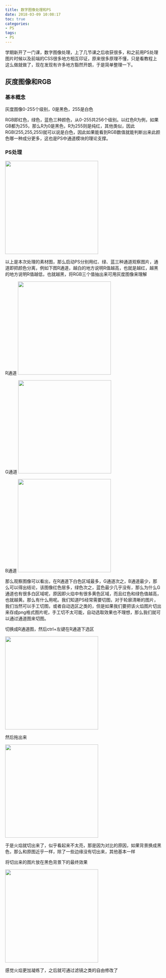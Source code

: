 ```yaml
---
title: 数字图像处理和PS
date: 2018-03-09 10:08:17
toc: true
categories:
- PS
tags:
- PS
---
```


学期新开了一门课，数字图像处理，上了几节课之后收获很多，和之前用PS处理图片时候以及前端的CSS很多地方相互印证，原来很多原理不懂，只是看教程上这么做就做了，现在发现有许多地方豁然开朗，于是简单整理一下。

<!--more-->

## 灰度图像和RGB

### 基本概念

灰度图像0-255个级别，0是黑色，255是白色

RGB即红色，绿色，蓝色三种颜色，从0-255共256个级别。以红色R为例，如果GB都为255，那么R为0是黑色，R为255则是纯红，其他类似，因此RGB(255,255,255)就可以说是白色，因此如果能看到RGB数值就能判断出来此颜色哪一种成分更多，这也是PS中通道模块的理论支撑。

### PS处理 

<img src="https://file-1305436646.file.myqcloud.com/blog/2018-3-9/flame.jpg" height="300px">

以上是本次处理的素材图，那么启动PS分别用红、绿、蓝三种通道观察图片，通道即把颜色分离，例如下图R通道，越白的地方说明R值越高，也就是越红，越黑的地方说明R值越低，也就越黑，将RGB三个值抽出来可用灰度图像来理解

R通道
<img src="https://file-1305436646.file.myqcloud.com/blog/2018-3-9/flame_red.jpg" height="300px">

G通道
<img src="https://file-1305436646.file.myqcloud.com/blog/2018-3-9/flame_green.jpg" height="300px">

B通道
<img src="https://file-1305436646.file.myqcloud.com/blog/2018-3-9/flame_blue.jpg" height="300px">

那么观察图像可以看出，在R通道下白色区域最多，G通道次之，B通道最少，那么可以得出结论，该图像红色居多，绿色次之，蓝色最少几乎没有，那么为什么G通道也有很多白区域呢，原因即火焰中有很多黄色区域，而且红色和绿色值越高，也就越黄。那么有什么用呢。我们知道PS经常需要切图，对于轮廓清晰的图片，我们当然可以手工切图，或者自动选区之类的，但是如果我们要把该火焰图片切出来存成png格式图片呢，手工切不太可能，自动选取效果也不理想，那么我们就可以通过通道图来切图。

切换成R通道图，然后ctrl+左键在R通道下选区

<img src="https://file-1305436646.file.myqcloud.com/blog/2018-3-9/flame_red_deal.jpg" height="300px">

然后拖出来

<img src="https://file-1305436646.file.myqcloud.com/blog/2018-3-9/flame_red_res.jpg" height="300px">

于是火焰就切出来了，似乎看起来不太亮，那是因为对比的原因，如果背景换成黑色，那么和原图近乎一样，除了一些边缘没有切出来，其他基本一样

将切出来的图片放在黑色背景下的最终效果

<img src="https://file-1305436646.file.myqcloud.com/blog/2018-3-9/flame_res.jpg" height="300px">

感觉火焰更加凝练了，之后就可通过滤镜之类的自由修改了